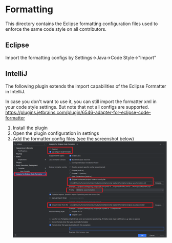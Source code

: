 # Formatting

This directory contains the Eclipse formatting configuration files used to enforce the same code style on all contributors.

## Eclipse
Import the formatting configs by Settings->Java->Code Style->"Import"

## IntelliJ
The following plugin extends the import capabilities of the Eclipse Formatter in IntelliJ.

In case you don't want to use it, you can still import the formatter xml in your code style settings. But note that not all configs are supported.
https://plugins.jetbrains.com/plugin/6546-adapter-for-eclipse-code-formatter

1. Install the plugin
2. Open the plugin configuration in settings
3. Add the formatter config files (see the screenshot below)
![IntelliJ_Formatter_Plugin.PNG](IntelliJ_Formatter_Plugin.PNG)


